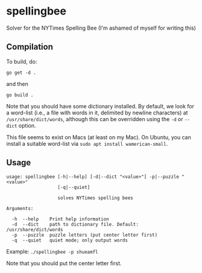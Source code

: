 # spellingbee
Solver for the NYTimes Spelling Bee (I'm ashamed of myself for writing this)


## Compilation

To build, do:

`go get -d .`

and then

`go build .`

Note that you should have some dictionary installed.  By default, we look for a word-list (i.e., a file with words in it, delimited by newline characters) at `/usr/share/dict/words`, although this can be overridden using the `-d` or `--dict` option.

This file seems to exist on Macs (at least on my Mac).  On Ubuntu, you can install a suitable word-list via `sudo apt install wamerican-small`.


## Usage

```
usage: spellingbee [-h|--help] [-d|--dict "<value>"] -p|--puzzle "<value>"
                   [-q|--quiet]

                   solves NYTimes spelling bees

Arguments:

  -h  --help    Print help information
  -d  --dict    path to dictionary file. Default: /usr/share/dict/words
  -p  --puzzle  puzzle letters (put center letter first)
  -q  --quiet   quiet mode; only output words
  ```
  
  Example:
  `./spellingbee -p shueamfl`
  
  Note that you should put the center letter first.
